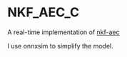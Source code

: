 # NKF_AEC_C
A real-time implementation of [nkf-aec](https://github.com/fjiang9/NKF-AEC)

I use onnxsim to simplify the model.
